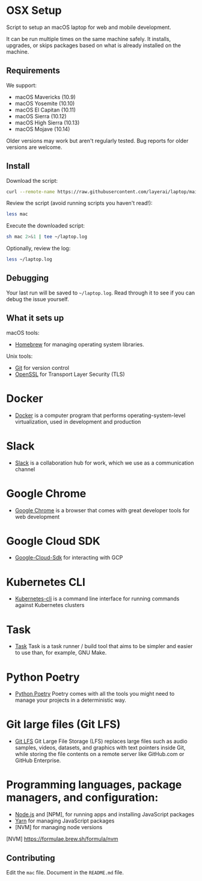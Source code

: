 OSX Setup
======

Script to setup an macOS laptop for web and mobile development.

It can be run multiple times on the same machine safely.
It installs, upgrades, or skips packages
based on what is already installed on the machine.

Requirements
------------

We support:

* macOS Mavericks (10.9)
* macOS Yosemite (10.10)
* macOS El Capitan (10.11)
* macOS Sierra (10.12)
* macOS High Sierra (10.13)
* macOS Mojave (10.14)

Older versions may work but aren't regularly tested.
Bug reports for older versions are welcome.

Install
-------

Download the script:

```sh
curl --remote-name https://raw.githubusercontent.com/layerai/laptop/main/mac
```

Review the script (avoid running scripts you haven't read!):

```sh
less mac
```

Execute the downloaded script:

```sh
sh mac 2>&1 | tee ~/laptop.log
```

Optionally, review the log:

```sh
less ~/laptop.log
```

Debugging
---------

Your last run will be saved to `~/laptop.log`.
Read through it to see if you can debug the issue yourself.

What it sets up
---------------

macOS tools:

* [Homebrew] for managing operating system libraries.

[Homebrew]: http://brew.sh/

Unix tools:
* [Git] for version control
* [OpenSSL] for Transport Layer Security (TLS)

[Git]: https://git-scm.com/
[OpenSSL]: https://www.openssl.org/

# Docker
* [Docker] is a computer program that performs operating-system-level virtualization, used in development and production

[Docker]: https://docs.docker.com/engine/docker-overview/

# Slack
* [Slack] is a collaboration hub for work, which we use as a communication channel

[Slack]: https://slack.com/

# Google Chrome
* [Google Chrome] is a browser that comes with great developer tools for web development

[Google Chrome]: https://www.google.com/chrome/

# Google Cloud SDK
* [Google-Cloud-Sdk] for interacting with GCP

[Google-Cloud-Sdk]: https://cloud.google.com/sdk/docs/quickstart-macos

# Kubernetes CLI
* [Kubernetes-cli] is a command line interface for running commands against Kubernetes clusters

[Kubernetes-cli]: https://kubernetes.io/docs/reference/kubectl/overview/

# Task
* [Task] Task is a task runner / build tool that aims to be simpler and easier to use than, for example, GNU Make.

[Task]: https://taskfile.dev/

# Python Poetry
* [Python Poetry] Poetry comes with all the tools you might need to manage your projects in a deterministic way.

[Python Poetry]: https://python-poetry.org/

# Git large files (Git LFS)
* [Git LFS] Git Large File Storage (LFS) replaces large files such as audio samples, videos, datasets, and graphics with text pointers inside Git, while storing the file contents on a remote server like GitHub.com or GitHub Enterprise.

[Git LFS]: https://python-poetry.org/

# Programming languages, package managers, and configuration:
* [Node.js] and [NPM], for running apps and installing JavaScript packages
* [Yarn] for managing JavaScript packages
* [NVM] for managing node versions

[Node.js]: http://nodejs.org/
[Yarn]: https://yarnpkg.com/en/
[NVM] https://formulae.brew.sh/formula/nvm

Contributing
------------

Edit the `mac` file.
Document in the `README.md` file.
